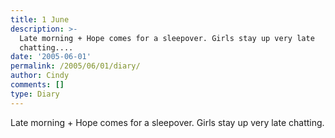 ```yaml
---
title: 1 June
description: >-
  Late morning + Hope comes for a sleepover. Girls stay up very late
  chatting....
date: '2005-06-01'
permalink: /2005/06/01/diary/
author: Cindy
comments: []
type: Diary
---
```


Late morning + Hope comes for a sleepover. Girls stay up very late chatting.
